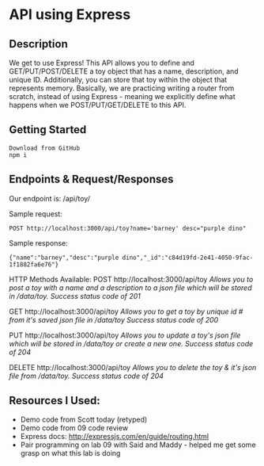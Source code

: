 # API using Express

## Description
We get to use Express!
This API allows you to define and GET/PUT/POST/DELETE a toy object that has a name, description, and unique ID. Additionally, you can store that toy within the object that represents memory. Basically, we are practicing writing a router from scratch, instead of using Express - meaning we explicitly define what happens when we POST/PUT/GET/DELETE to this API.

## Getting Started
```
Download from GitHub
npm i
```

## Endpoints & Request/Responses
Our endpoint is: /api/toy/

Sample request:
```
POST http://localhost:3000/api/toy?name='barney' desc="purple dino"
```

Sample response:
```
{"name":"barney","desc":"purple dino","_id":"c84d19fd-2e41-4050-9fac-1f1882fa6e76"}
```

HTTP Methods Available:
POST http://localhost:3000/api/toy
_Allows you to post a toy with a name and a description to a json file which will be stored in /data/toy._
_Success status code of 201_

GET http://localhost:3000/api/toy
_Allows you to get a toy by unique id # from it's saved json file in /data/toy_
_Success status code of 200_

PUT http://localhost:3000/api/toy
_Allows you to update a toy's json file which will be stored in /data/toy or create a new one._
_Success status code of 204_

DELETE http://localhost:3000/api/toy
_Allows you to delete the toy & it's json file from /data/toy._
_Success status code of 204_


## Resources I Used:
+ Demo code from Scott today (retyped)
+ Demo code from 09 code review
+ Express docs: http://expressjs.com/en/guide/routing.html
+ Pair programming on lab 09 with Said and Maddy - helped me get some grasp on what this lab is doing

